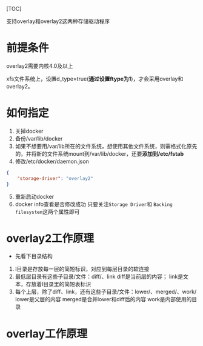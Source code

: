 [TOC]

支持overlay和overlay2这两种存储驱动程序

# 前提条件
overlay2需要内核4.0及以上

xfs文件系统上，设置d_type=true(**通过设置ftype为1**)，才会采用overlay和overlay2。

# 如何指定
1. 关掉docker
2. 备份/var/lib/docker
3. 如果不想要用/var/lib所在的文件系统，想使用其他文件系统，则需格式化原先的，并将新的文件系统mount到/var/lib/docker，还要**添加到/etc/fstab**
4. 修改/etc/docker/daemon.json
```json
{
	"storage-driver": "overlay2"
}	
```
5. 重新启动docker
6. docker info查看是否修改成功
只要关注`Storage Driver`和 `Backing filesystem`这两个属性即可


# overlay2工作原理
* 先看下目录结构
1. l目录是存放每一层的简短标识，对应到每层目录的软连接
2. 最低层目录有这些子目录/文件：diff/、link
diff是当前层的内容；
link是文本，存放着l目录里的简短表标识
3. 每个上层，除了diff、link，还有这些子目录/文件：lower/、merged/、work/
lower是父层的内容
merged是合并lower和diff后的内容
work是内部使用的目录

# overlay工作原理